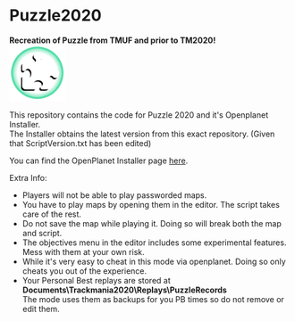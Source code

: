 # Puzzle2020
**Recreation of Puzzle from TMUF and prior to TM2020!**
<br/>
<img src="https://github.com/Plambt/Puzzle2020/raw/main/PuzzleLogo.png" alt="PuzzleLogo" width="100" height="100"/>
<br/>


This repository contains the code for Puzzle 2020 and it's Openplanet Installer.  
The Installer obtains the latest version from this exact repository. (Given that ScriptVersion.txt has been edited)  

You can find the OpenPlanet Installer page [here](https://openplanet.dev/plugin/puzzleupdater).

Extra Info:
- Players will not be able to play passworded maps.
- You have to play maps by opening them in the editor. The script takes care of the rest.
- Do not save the map while playing it. Doing so will break both the map and script.
- The objectives menu in the editor includes some experimental features. Mess with them at your own risk.
- While it's very easy to cheat in this mode via openplanet. Doing so only cheats you out of the experience.
- Your Personal Best replays are stored at **Documents\Trackmania2020\Replays\PuzzleRecords**  
The mode uses them as backups for you PB times so do not remove or edit them.
